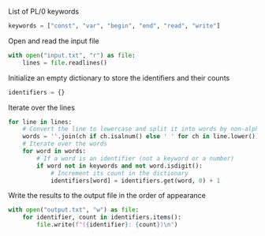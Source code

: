 List of PL/0 keywords

```python
keywords = ["const", "var", "begin", "end", "read", "write"]
```

Open and read the input file

```python
with open("input.txt", "r") as file:
    lines = file.readlines()
```

Initialize an empty dictionary to store the identifiers and their counts

```python
identifiers = {}
```

Iterate over the lines

```python
for line in lines:
    # Convert the line to lowercase and split it into words by non-alphanumeric characters
    words = ''.join(ch if ch.isalnum() else ' ' for ch in line.lower()).split()
    # Iterate over the words
    for word in words:
        # If a word is an identifier (not a keyword or a number)
        if word not in keywords and not word.isdigit():
            # Increment its count in the dictionary
            identifiers[word] = identifiers.get(word, 0) + 1
```

Write the results to the output file in the order of appearance

```python
with open("output.txt", "w") as file:
    for identifier, count in identifiers.items():
        file.write(f"({identifier}: {count})\n")
```
